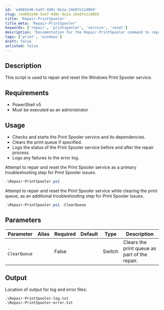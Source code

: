 ```yaml
---
id: 'e4682e46-5a47-4d8c-8a1a-24e87e11d0b9'
slug: /e4682e46-5a47-4d8c-8a1a-24e87e11d0b9
title: 'Repair-PrintSpooler'
title_meta: 'Repair-PrintSpooler'
keywords: ['repair', 'printspooler', 'service', 'reset']
description: 'Documentation for the Repair-PrintSpooler command to repair and reset the Windows Print Spooler service.'
tags: ['print', 'windows']
draft: false
unlisted: false
---
```


## Description
This script is used to repair and reset the Windows Print Spooler service.

## Requirements
- PowerShell v5
- Must be executed as an administrator

## Usage
- Checks and starts the Print Spooler service and its dependencies.
- Clears the print queue if specified.
- Logs the status of the Print Spooler service before and after the repair process.
- Logs any failures to the error log.

Attempt to repair and reset the Print Spooler service as a primary troubleshooting step for Print Spooler issues.

```powershell
.\Repair-PrintSpooler.ps1
```

Attempt to repair and reset the Print Spooler service while clearing the print queue, as an additional troubleshooting step for Print Spooler issues.

```powershell
.\Repair-PrintSpooler.ps1 -ClearQueue
```

## Parameters
| Parameter         | Alias | Required  | Default   | Type      | Description                                   |
| ----------------- | ----- | --------- | --------- | --------- | --------------------------------------------- |
| `-ClearQueue`     |       | False     |           | Switch    | Clears the print queue as part of the repair. |

## Output
Location of output for log and error files:

```
.\Repair-PrintSpooler-log.txt
.\Repair-PrintSpooler-error.txt
```
